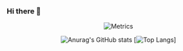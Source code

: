 ### Hi there 👋

<div align="center"> 

  ![Metrics](https://metrics.lecoq.io/partner0487?template=classic&base=header%2C%20activity%2C%20community%2C%20repositories%2C%20metadata&base.indepth=false&base.hireable=false&base.skip=false&config.timezone=Asia%2FTaipei)

  ![Anurag's GitHub stats](https://github-readme-stats.vercel.app/api?username=partner0487&show_icons=true&theme=radical)
  [![Top Langs](https://github-readme-stats.vercel.app/api/top-langs/?username=partner0487&layout=compact&theme=radical)]


</div>
